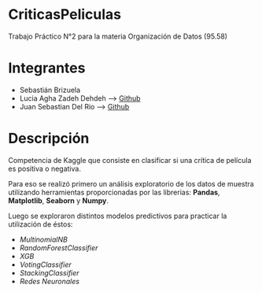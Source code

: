 # CriticasPeliculas
Trabajo Práctico N°2 para la materia Organización de Datos (95.58)

# Integrantes
* Sebastián Brizuela
* Lucia Agha Zadeh Dehdeh --> [Github](https://github.com/Lucia-azd)
* Juan Sebastian Del Rio --> [Github](https://github.com/S2JuanS2)

# Descripción
Competencia de Kaggle que consiste en clasificar si una crítica de película es positiva o negativa.

Para eso se realizó primero un análisis exploratorio de los datos de muestra utilizando herramientas proporcionadas
por las librerias: **Pandas**, **Matplotlib**, **Seaborn** y **Numpy**.

Luego se exploraron distintos modelos predictivos para practicar la utilización de éstos:
* *MultinomialNB*
* *RandomForestClassifier*
* *XGB*
* *VotingClassifier*
* *StackingClassifier*
* *Redes Neuronales*